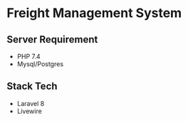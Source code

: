 # Freight Management System

## Server Requirement 
- PHP 7.4
- Mysql/Postgres

## Stack Tech 
- Laravel 8
- Livewire
